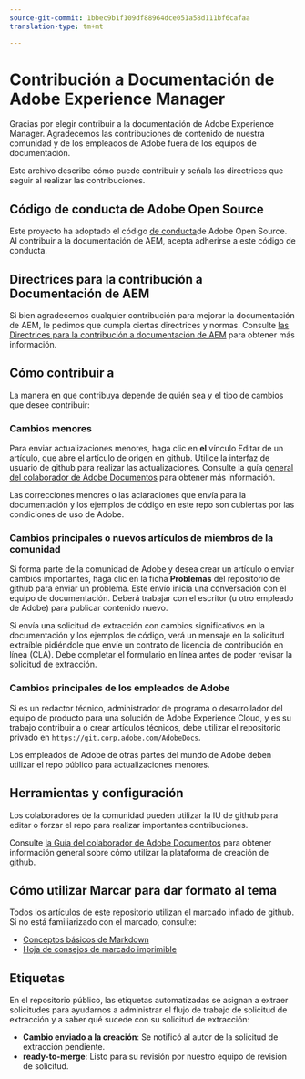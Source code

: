 ```yaml
---
source-git-commit: 1bbec9b1f109df88964dce051a58d111bf6cafaa
translation-type: tm+mt

---
```

# Contribución a Documentación de Adobe Experience Manager

Gracias por elegir contribuir a la documentación de Adobe Experience Manager. Agradecemos las contribuciones de contenido de nuestra comunidad y de los empleados de Adobe fuera de los equipos de documentación.

Este archivo describe cómo puede contribuir y señala las directrices que seguir al realizar las contribuciones.

## Código de conducta de Adobe Open Source

Este proyecto ha adoptado el código [de conducta](code-of-conduct.md)de Adobe Open Source. Al contribuir a la documentación de AEM, acepta adherirse a este código de conducta.

## Directrices para la contribución a Documentación de AEM

Si bien agradecemos cualquier contribución para mejorar la documentación de AEM, le pedimos que cumpla ciertas directrices y normas. Consulte [las Directrices para la contribución a documentación de AEM](guidelines.md) para obtener más información.

## Cómo contribuir a

La manera en que contribuya depende de quién sea y el tipo de cambios que desee contribuir:

### Cambios menores

Para enviar actualizaciones menores, haga clic en **el** vínculo Editar de un artículo, que abre el artículo de origen en github. Utilice la interfaz de usuario de github para realizar las actualizaciones. Consulte la guía [general del colaborador de Adobe Documentos](https://docs.adobe.com/help/en/contributor/contributor-guide/introduction.html) para obtener más información.

Las correcciones menores o las aclaraciones que envía para la documentación y los ejemplos de código en este repo son cubiertas por las condiciones de uso de Adobe.

### Cambios principales o nuevos artículos de miembros de la comunidad

Si forma parte de la comunidad de Adobe y desea crear un artículo o enviar cambios importantes, haga clic en la ficha **Problemas** del repositorio de github para enviar un problema. Este envío inicia una conversación con el equipo de documentación. Deberá trabajar con el escritor (u otro empleado de Adobe) para publicar contenido nuevo.

Si envía una solicitud de extracción con cambios significativos en la documentación y los ejemplos de código, verá un mensaje en la solicitud extraíble pidiéndole que envíe un contrato de licencia de contribución en línea (CLA). Debe completar el formulario en línea antes de poder revisar la solicitud de extracción.

### Cambios principales de los empleados de Adobe

Si es un redactor técnico, administrador de programa o desarrollador del equipo de producto para una solución de Adobe Experience Cloud, y es su trabajo contribuir a o crear artículos técnicos, debe utilizar el repositorio privado en `https://git.corp.adobe.com/AdobeDocs`.

Los empleados de Adobe de otras partes del mundo de Adobe deben utilizar el repo público para actualizaciones menores.

## Herramientas y configuración

Los colaboradores de la comunidad pueden utilizar la IU de github para editar o forzar el repo para realizar importantes contribuciones.

Consulte [la Guía del colaborador de Adobe Documentos](https://docs.adobe.com/help/en/contributor/contributor-guide/introduction.html) para obtener información general sobre cómo utilizar la plataforma de creación de github.

## Cómo utilizar Marcar para dar formato al tema

Todos los artículos de este repositorio utilizan el marcado inflado de github. Si no está familiarizado con el marcado, consulte:

* [Conceptos básicos de Markdown](https://help.github.com/articles/getting-started-with-writing-and-formatting-on-github/)
* [Hoja de consejos de marcado imprimible](https://guides.github.com/pdfs/markdown-cheatsheet-online.pdf)

## Etiquetas

En el repositorio público, las etiquetas automatizadas se asignan a extraer solicitudes para ayudarnos a administrar el flujo de trabajo de solicitud de extracción y a saber qué sucede con su solicitud de extracción:

* **Cambio enviado a la creación**: Se notificó al autor de la solicitud de extracción pendiente.
* **ready-to-merge**: Listo para su revisión por nuestro equipo de revisión de solicitud.
